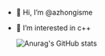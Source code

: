 - 👋 Hi, I’m @azhongisme
- 👀 I’m interested in c++

  ![Anurag's GitHub stats](https://github-readme-stats.vercel.app/api?username=azhongisme)

<!---
azhongisme/azhongisme is a ✨ special ✨ repository because its `README.md` (this file) appears on your GitHub profile.
You can click the Preview link to take a look at your changes.
--->
